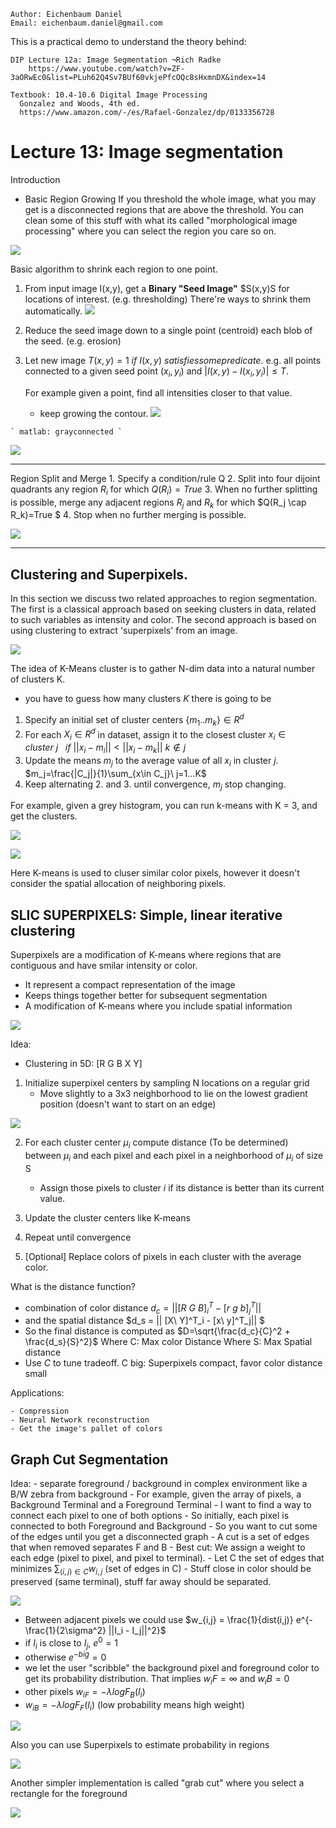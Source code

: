 ```
Author: Eichenbaum Daniel
Email: eichenbaum.daniel@gmail.com
```
This is a practical demo to understand the theory behind:
```
DIP Lecture 12a: Image Segmentation ¬Rich Radke
    https://www.youtube.com/watch?v=ZF-3aORwEc0&list=PLuh62Q4Sv7BUf60vkjePfcOQc8sHxmnDX&index=14

Textbook: 10.4-10.6 Digital Image Processing
  Gonzalez and Woods, 4th ed.  
  https://www.amazon.com/-/es/Rafael-Gonzalez/dp/0133356728  
```

# Lecture 13: Image segmentation

Introduction
  - Basic Region Growing
  If you threshold the whole image, what you may get is a disconnected regions that are above the threshold.
  You can clean some of this stuff with what its called "morphological image processing" where you can select the region you care so on.
  
  ![](regions.jpg)

  Basic algorithm to shrink each region to one point.

  1. From input image I(x,y), get a **Binary "Seed Image"** $S(x,y)S for locations of interest. (e.g. thresholding)
  There're ways to shrink them automatically.
    ![](regions_shrinked.jpg)
  2. Reduce the seed image down to a single point (centroid) each blob of the seed. (e.g. erosion)
  3. Let new image $T(x,y)=1\ if\ I(x,y)\ satisfies some predicate$.
     e.g. all points connected to a given seed point $(x_i, y_i)$ and $|I(x,y) - I(x_i, y_i)|\le T$.

     For example given a point, find all intensities closer to that value.
      - keep growing the contour.
     ![](contour_growing.jpg)

    ` matlab: grayconnected `
    
![](grayconnected.jpg)

---

Region Split and Merge
    1. Specify a condition/rule Q
    2. Split into four dijoint quadrants any region $R_i$ for which $Q(R_i)=True$
    3. When no further splitting is possible, merge any adjacent regions $R_j$ and $R_k$ for which $Q(R_j \cap R_k)=True $
    4. Stop when no further merging is possible.
    
![](region_split_merge.jpg)


---

## Clustering and Superpixels.

In this section we discuss two related approaches to region segmentation. The first is a classical approach based on seeking clusters in data, related to such variables as intensity and color.  The second approach is based on using clustering to extract 'superpixels' from an image.

![](clustering.jpg)

The idea of K-Means cluster is to gather N-dim data into a natural number of clusters K.
- you have to guess how many clusters $K$ there is going to be

    
1. Specify an initial set of cluster centers $\{m_1 .. m_k \}\in R^{d}$
2. For each $X_i\in R^{d}$ in dataset, assign it to the closest cluster $x_i\in cluster\ j\ \ \  if\ ||x_i - m_i||<||x_i - m_k||\ k\notin j$
3. Update the means $m_j$ to the average value of all $x_i$ in cluster $j$. $m_j=\frac{|C_j|}{1}\sum_{x\in C_j}\ j=1...K$
4. Keep alternating 2. and 3. until convergence, $m_j$ stop changing.

For example, given a grey histogram, you can run k-means with K = 3, and get the clusters.

![](hist_clustering.jpg)

![](clustering_example.jpg)

Here K-means is used to cluser similar color pixels, however it doesn't consider the spatial allocation of neighboring pixels. 

## SLIC SUPERPIXELS: Simple, linear iterative clustering

Superpixels are a modification of K-means where regions that are contiguous and have smilar intensity or color.
- It represent a compact representation of the image
- Keeps things together better for subsequent segmentation
- A modification of K-means where you include spatial information

![](superpixels.jpg)

Idea:
- Clustering in 5D: [R G B X Y]
1) Initialize superpixel centers by sampling N locations on a regular grid
    - Move slightly to a 3x3 neighborhood to lie on the lowest gradient position (doesn't want to start on an edge)

![](sampling_superpixels.jpg)

2) For each cluster center $\mu_i$ compute distance (To be determined) between $\mu_i$ and each pixel and each pixel in a neighborhood of $\mu_i$ of size S
    - Assign those pixels to cluster $i$ if its distance is better than its current value.
    
3) Update the cluster centers like K-means
4) Repeat until convergence
5) [Optional] Replace colors of pixels in each cluster with the average color.

What is the distance function?
 - combination of color distance $d_c = || [R\ G\ B]_i^T - [r\ g\ b]_j^T||$
 - and the spatial distance $d_s = || [X\ Y]^T_i - [x\ y]^T_j|| $
 - So the final distance is computed as $D=\sqrt{\frac{d_c}{C}^2 + \frac{d_s}{S}^2}$
    Where C: Max color Distance
    Where S: Max Spatial distance
 - Use $C$ to tune tradeoff. C big: Superpixels compact, favor color distance small

Applications:

    - Compression 
    - Neural Network reconstruction
    - Get the image's pallet of colors

## Graph Cut Segmentation

Idea: 
    - separate foreground / background in complex environment like a B/W zebra from background
    - For example, given the array of pixels, a Background Terminal and a Foreground Terminal
    - I want to find a way to connect each pixel to one of both options
    - So initially, each pixel is connected to both Foreground and Background
    - So you want to cut some of the edges until you get a disconnected graph
        - A cut is a set of edges that when removed separates F and B
        - Best cut: We assign a weight to each edge (pixel to pixel, and pixel to terminal).
        - Let C the set of edges that minimizes $\sum_{(i,j) \in C} w_{i,j}$ (set of edges in C)
        - Stuff close in color should be preserved (same terminal), stuff far away should be separated.
        
![](foreground_background_graph.jpg)
    
- Between adjacent pixels we could use
    $w_{i,j} = \frac{1}{dist(i,j)} e^{-\frac{1}{2\sigma^2} ||I_i - I_j||^2}$
- if $I_i$ is close to $I_j$, $e^0 = 1$
- otherwise $e^{-big} = 0$ 
- we let the user "scribble" the background pixel and foreground color to get its probability distribution. That implies $w_iF=\infty$ and $w_iB=0$
- other pixels $w_{iF}=-\lambda log F_B(I_i)$
- $w_{iB}=-\lambda log F_F(I_i)$
(low probability means high weight)

![](graph_cut_koala.jpg)

Also you can use Superpixels to estimate probability in regions

![](plane_graph_cut.jpg)

Another simpler implementation is called "grab cut" where you select a rectangle for the foreground

![](grab_cut.jpg)
